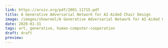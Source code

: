 ```yaml
---
link: https://arxiv.org/pdf/2001.11715.pdf
title: A Generative Adversarial Network for AI-Aided Chair Design
image: /images/showreel/A Generative Adversarial Network for AI-Aided Chair Design.jpg
date: 2020-01-31
tags: art, generative, human-computer-cooperation
draft: draft
preview:
---
```



